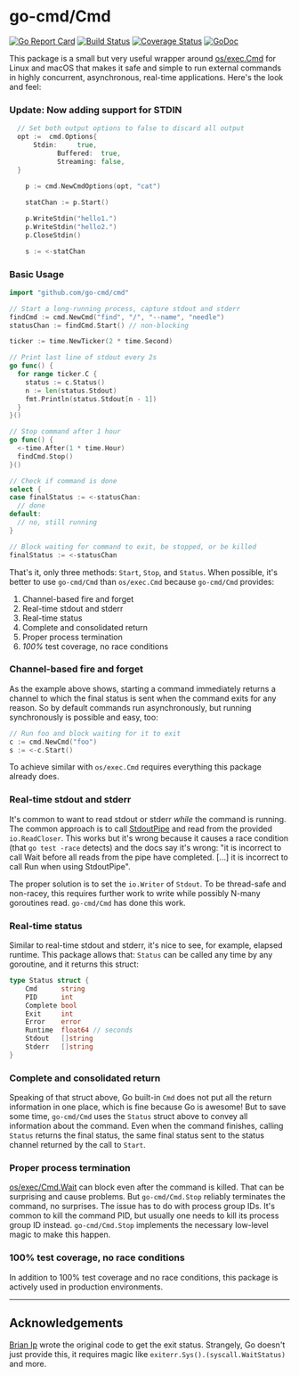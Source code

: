 # go-cmd/Cmd

[![Go Report Card](https://goreportcard.com/badge/github.com/go-cmd/cmd)](https://goreportcard.com/report/github.com/go-cmd/cmd) [![Build Status](https://travis-ci.org/go-cmd/cmd.svg?branch=master)](https://travis-ci.org/go-cmd/cmd) [![Coverage Status](https://coveralls.io/repos/github/go-cmd/cmd/badge.svg?branch=master)](https://coveralls.io/github/go-cmd/cmd?branch=master) [![GoDoc](https://godoc.org/github.com/go-cmd/cmd?status.svg)](https://godoc.org/github.com/go-cmd/cmd)

This package is a small but very useful wrapper around [os/exec.Cmd](https://golang.org/pkg/os/exec/#Cmd) for Linux and macOS that makes it safe and simple to run external commands in highly concurrent, asynchronous, real-time applications. Here's the look and feel:

### Update: Now adding support for STDIN
```go
  // Set both output options to false to discard all output
  opt :=  cmd.Options{
      Stdin:     true,
			Buffered:  true,
			Streaming: false,
  }
  
	p := cmd.NewCmdOptions(opt, "cat")

	statChan := p.Start()

	p.WriteStdin("hello1.")
	p.WriteStdin("hello2.")
	p.CloseStdin()

	s := <-statChan
```

### Basic Usage

```go
import "github.com/go-cmd/cmd"

// Start a long-running process, capture stdout and stderr
findCmd := cmd.NewCmd("find", "/", "--name", "needle")
statusChan := findCmd.Start() // non-blocking

ticker := time.NewTicker(2 * time.Second)

// Print last line of stdout every 2s
go func() {
  for range ticker.C {
    status := c.Status()
    n := len(status.Stdout)
    fmt.Println(status.Stdout[n - 1])
  }
}()

// Stop command after 1 hour
go func() {
  <-time.After(1 * time.Hour)
  findCmd.Stop()
}()

// Check if command is done
select {
case finalStatus := <-statusChan:
  // done
default:
  // no, still running
}

// Block waiting for command to exit, be stopped, or be killed
finalStatus := <-statusChan
```

That's it, only three methods: `Start`, `Stop`, and `Status`. When possible, it's better to use `go-cmd/Cmd` than `os/exec.Cmd` because `go-cmd/Cmd` provides:

1. Channel-based fire and forget
1. Real-time stdout and stderr
1. Real-time status
1. Complete and consolidated return
1. Proper process termination
1. _100%_ test coverage, no race conditions

### Channel-based fire and forget

As the example above shows, starting a command immediately returns a channel to which the final status is sent when the command exits for any reason. So by default commands run asynchronously, but running synchronously is possible and easy, too:

```go
// Run foo and block waiting for it to exit
c := cmd.NewCmd("foo")
s := <-c.Start()
```
To achieve similar with `os/exec.Cmd` requires everything this package already does.

### Real-time stdout and stderr

It's common to want to read stdout or stderr _while_ the command is running. The common approach is to call [StdoutPipe](https://golang.org/pkg/os/exec/#Cmd.StdoutPipe) and read from the provided `io.ReadCloser`. This works but it's wrong because it causes a race condition (that `go test -race` detects) and the docs say it's wrong: "it is incorrect to call Wait before all reads from the pipe have completed. [...] it is incorrect to call Run when using StdoutPipe".

The proper solution is to set the `io.Writer` of `Stdout`. To be thread-safe and non-racey, this requires further work to write while possibly N-many goroutines read. `go-cmd/Cmd` has done this work.

### Real-time status

Similar to real-time stdout and stderr, it's nice to see, for example, elapsed runtime. This package allows that: `Status` can be called any time by any goroutine, and it returns this struct:
```go
type Status struct {
    Cmd      string
    PID      int
    Complete bool
    Exit     int
    Error    error
    Runtime  float64 // seconds
    Stdout   []string
    Stderr   []string
}
```

### Complete and consolidated return

Speaking of that struct above, Go built-in `Cmd` does not put all the return information in one place, which is fine because Go is awesome! But to save some time, `go-cmd/Cmd` uses the `Status` struct above to convey all information about the command. Even when the command finishes, calling `Status` returns the final status, the same final status sent to the status channel returned by the call to `Start`.

### Proper process termination

[os/exec/Cmd.Wait](https://golang.org/pkg/os/exec/#Cmd.Wait) can block even after the command is killed. That can be surprising and cause problems. But `go-cmd/Cmd.Stop` reliably terminates the command, no surprises. The issue has to do with process group IDs. It's common to kill the command PID, but usually one needs to kill its process group ID instead. `go-cmd/Cmd.Stop` implements the necessary low-level magic to make this happen.

### 100% test coverage, no race conditions

In addition to 100% test coverage and no race conditions, this package is actively used in production environments.

---

## Acknowledgements

[Brian Ip](https://github.com/BrianIp) wrote the original code to get the exit status. Strangely, Go doesn't just provide this, it requires magic like `exiterr.Sys().(syscall.WaitStatus)` and more.
